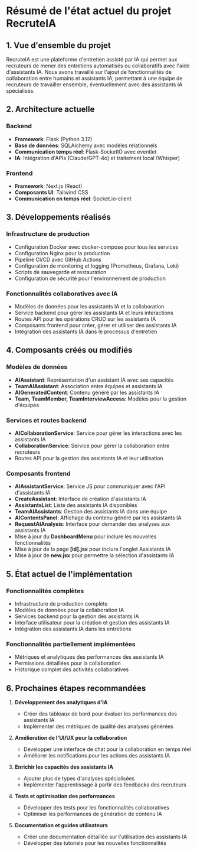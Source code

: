 # Résumé de l'état actuel du projet RecruteIA

## 1. Vue d'ensemble du projet

RecruteIA est une plateforme d'entretien assisté par IA qui permet aux recruteurs de mener des entretiens automatisés ou collaboratifs avec l'aide d'assistants IA. Nous avons travaillé sur l'ajout de fonctionnalités de collaboration entre humains et assistants IA, permettant à une équipe de recruteurs de travailler ensemble, éventuellement avec des assistants IA spécialisés.

## 2. Architecture actuelle

### Backend
- **Framework**: Flask (Python 3.12)
- **Base de données**: SQLAlchemy avec modèles relationnels
- **Communication temps réel**: Flask-SocketIO avec eventlet
- **IA**: Intégration d'APIs (Claude/GPT-4o) et traitement local (Whisper)

### Frontend
- **Framework**: Next.js (React)
- **Composants UI**: Tailwind CSS
- **Communication en temps réel**: Socket.io-client

## 3. Développements réalisés

### Infrastructure de production
- Configuration Docker avec docker-compose pour tous les services
- Configuration Nginx pour la production
- Pipeline CI/CD avec GitHub Actions
- Configuration de monitoring et logging (Prometheus, Grafana, Loki)
- Scripts de sauvegarde et restauration
- Configuration de sécurité pour l'environnement de production

### Fonctionnalités collaboratives avec IA
- Modèles de données pour les assistants IA et la collaboration
- Service backend pour gérer les assistants IA et leurs interactions
- Routes API pour les opérations CRUD sur les assistants IA
- Composants frontend pour créer, gérer et utiliser des assistants IA
- Intégration des assistants IA dans le processus d'entretien

## 4. Composants créés ou modifiés

### Modèles de données
- **AIAssistant**: Représentation d'un assistant IA avec ses capacités
- **TeamAIAssistant**: Association entre équipes et assistants IA
- **AIGeneratedContent**: Contenu généré par les assistants IA
- **Team, TeamMember, TeamInterviewAccess**: Modèles pour la gestion d'équipes

### Services et routes backend
- **AICollaborationService**: Service pour gérer les interactions avec les assistants IA
- **CollaborationService**: Service pour gérer la collaboration entre recruteurs
- Routes API pour la gestion des assistants IA et leur utilisation

### Composants frontend
- **AIAssistantService**: Service JS pour communiquer avec l'API d'assistants IA
- **CreateAssistant**: Interface de création d'assistants IA
- **AssistantsList**: Liste des assistants IA disponibles
- **TeamAIAssistants**: Gestion des assistants IA dans une équipe
- **AIContentsPanel**: Affichage du contenu généré par les assistants IA
- **RequestAIAnalysis**: Interface pour demander des analyses aux assistants IA
- Mise à jour du **DashboardMenu** pour inclure les nouvelles fonctionnalités
- Mise à jour de la page **[id].jsx** pour inclure l'onglet Assistants IA
- Mise à jour de **new.jsx** pour permettre la sélection d'assistants IA

## 5. État actuel de l'implémentation

### Fonctionnalités complètes
- Infrastructure de production complète
- Modèles de données pour la collaboration IA
- Services backend pour la gestion des assistants IA
- Interface utilisateur pour la création et gestion des assistants IA
- Intégration des assistants IA dans les entretiens

### Fonctionnalités partiellement implémentées
- Métriques et analytiques des performances des assistants IA
- Permissions détaillées pour la collaboration
- Historique complet des activités collaboratives

## 6. Prochaines étapes recommandées

1. **Développement des analytiques d'IA**
   - Créer des tableaux de bord pour évaluer les performances des assistants IA
   - Implémenter des métriques de qualité des analyses générées

2. **Amélioration de l'UI/UX pour la collaboration**
   - Développer une interface de chat pour la collaboration en temps réel
   - Améliorer les notifications pour les actions des assistants IA

3. **Enrichir les capacités des assistants IA**
   - Ajouter plus de types d'analyses spécialisées
   - Implémenter l'apprentissage à partir des feedbacks des recruteurs

4. **Tests et optimisation des performances**
   - Développer des tests pour les fonctionnalités collaboratives
   - Optimiser les performances de génération de contenu IA

5. **Documentation et guides utilisateurs**
   - Créer une documentation détaillée sur l'utilisation des assistants IA
   - Développer des tutoriels pour les nouvelles fonctionnalités